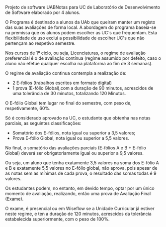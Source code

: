 
Projeto de software UABNotas para UC de Laboratório de Desenvolvimento de Software elaborado por 4 alunos.

O Programa é destinado a alunos da UAb que queiram manter um registo das suas avaliações de forma local.
A abordagem do programa baseia-se na premissa que os alunos podem escolher as UC´s que frequentam.
Esta flexibilidade de uso exclui a possibilidade de escolher UC's que não pertençam ao respetivo semestre.

Nos cursos de 1º ciclo, ou seja, Licenciaturas, o regime de avaliação preferencial é o de avaliação contínua (regime assumido por defeito, caso o aluno não efetue qualquer escolha na plataforma ao fim de 3 semanas).

O regime de avaliação continua contempla a realização de: 

- 2 E-fólios (trabalhos escritos em formato digital)
- 1 prova (E-fólio Global),com a duração de 90 minutos, acrescidos de uma tolerância de 30 minutos, totalizando 120 Minutos.

 O E-fólio Global tem lugar no final do semestre, com peso de, respetivamente, 60%.

Só é considerado aprovado na UC, o estudante que obtenha nas notas parciais, as seguintes classificações:

- Somatório dos E-fólios, nota igual ou superior a 3,5 valores;
- Prova E-fólio Global, nota igual ou superior a 5,5 valores.

No final, o somatório das avaliações parciais (E-fólios A e B + E-fólio Global) deverá ser obrigatoriamente igual ou superior a 9,5 valores.

Ou seja, um aluno que tenha exatamente 3,5 valores na soma dos E-fólio A e B e exatamente 5,5 valores no E-fólio global, não aprova, pois apesar de as notas sem as mínimas de cada prova, o resultado das somas todas é 9 valores.

Os estudantes podem, no entanto, em devido tempo, optar por um único momento de avaliação, realizando, então uma prova de Avaliação Final (Exame).

O exame, é presencial ou em Wiseflow se a Unidade Curricular já estiver neste regime, e ten a duração de 120 minutos, acrescidos da tolerância estabelecida superiormente, com o peso de 100%.

